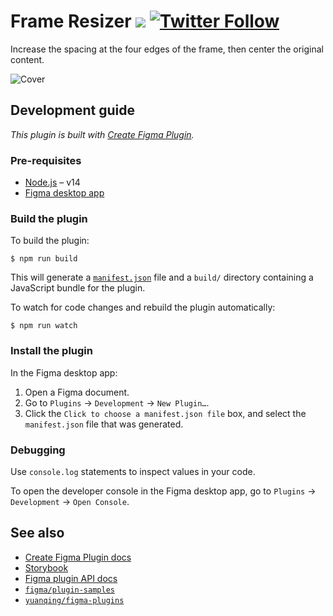 # Frame Resizer ![](https://img.shields.io/badge/A%20FRAD%20PRODUCT-v1.0.0-green) [![Twitter Follow](https://img.shields.io/twitter/follow/FradSer?style=social)](https://twitter.com/FradSer)

Increase the spacing at the four edges of the frame, then center the original content.

![Cover](https://user-images.githubusercontent.com/1439628/146648175-f932dd4d-1f6e-45a7-b79e-b9be43f5818e.png)

## Development guide


_This plugin is built with [Create Figma Plugin](https://yuanqing.github.io/create-figma-plugin/)._

### Pre-requisites

- [Node.js](https://nodejs.org) – v14
- [Figma desktop app](https://figma.com/downloads/)

### Build the plugin

To build the plugin:

```
$ npm run build
```

This will generate a [`manifest.json`](https://figma.com/plugin-docs/manifest/) file and a `build/` directory containing a JavaScript bundle for the plugin.

To watch for code changes and rebuild the plugin automatically:

```
$ npm run watch
```

### Install the plugin

In the Figma desktop app:

1. Open a Figma document.
2. Go to `Plugins` → `Development` → `New Plugin…`.
3. Click the `Click to choose a manifest.json file` box, and select the `manifest.json` file that was generated.

### Debugging

Use `console.log` statements to inspect values in your code.

To open the developer console in the Figma desktop app, go to `Plugins` → `Development` → `Open Console`.

## See also

- [Create Figma Plugin docs](https://yuanqing.github.io/create-figma-plugin/)
- [Storybook](https://yuanqing.github.io/create-figma-plugin/ui/)
- [Figma plugin API docs](https://figma.com/plugin-docs/api/)
- [`figma/plugin-samples`](https://github.com/figma/plugin-samples)
- [`yuanqing/figma-plugins`](https://github.com/yuanqing/figma-plugins)
